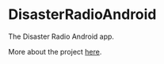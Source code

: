 DisasterRadioAndroid
====================

The Disaster Radio Android app.

More about the project [here](https://sudoroom.org/wiki/DisasterRadio).
